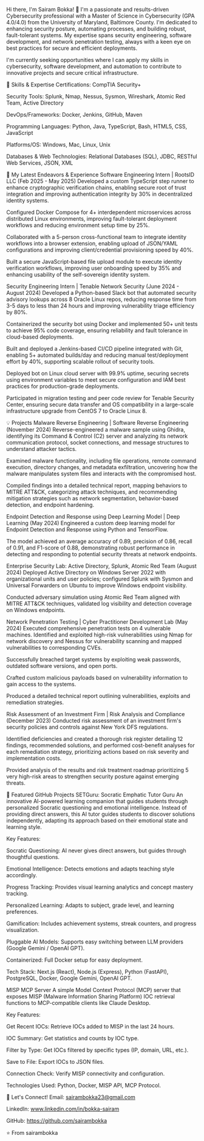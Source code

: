Hi there, I'm Sairam Bokka! 👋
I'm a passionate and results-driven Cybersecurity professional with a Master of Science in Cybersecurity (GPA 4.0/4.0) from the University of Maryland, Baltimore County. I'm dedicated to enhancing security posture, automating processes, and building robust, fault-tolerant systems. My expertise spans security engineering, software development, and network penetration testing, always with a keen eye on best practices for secure and efficient deployments.

I'm currently seeking opportunities where I can apply my skills in cybersecurity, software development, and automation to contribute to innovative projects and secure critical infrastructure.

🚀 Skills & Expertise
Certifications: CompTIA Security+

Security Tools: Splunk, Nmap, Nessus, Sysmon, Wireshark, Atomic Red Team, Active Directory

DevOps/Frameworks: Docker, Jenkins, GitHub, Maven

Programming Languages: Python, Java, TypeScript, Bash, HTML5, CSS, JavaScript

Platforms/OS: Windows, Mac, Linux, Unix

Databases & Web Technologies: Relational Databases (SQL), JDBC, RESTful Web Services, JSON, XML

🌱 My Latest Endeavors & Experience
Software Engineering Intern | RootsID LLC (Feb 2025 - May 2025)
Developed a custom TypeScript step runner to enhance cryptographic verification chains, enabling secure root of trust integration and improving authentication integrity by 30% in decentralized identity systems.

Configured Docker Compose for 4+ interdependent microservices across distributed Linux environments, improving fault-tolerant deployment workflows and reducing environment setup time by 25%.

Collaborated with a 5-person cross-functional team to integrate identity workflows into a browser extension, enabling upload of JSON/YAML configurations and improving client/credential provisioning speed by 40%.

Built a secure JavaScript-based file upload module to execute identity verification workflows, improving user onboarding speed by 35% and enhancing usability of the self-sovereign identity system.

Security Engineering Intern | Tenable Network Security (June 2024 - August 2024)
Developed a Python-based Slack bot that automated security advisory lookups across 8 Oracle Linux repos, reducing response time from 3-5 days to less than 24 hours and improving vulnerability triage efficiency by 80%.

Containerized the security bot using Docker and implemented 50+ unit tests to achieve 95% code coverage, ensuring reliability and fault tolerance in cloud-based deployments.

Built and deployed a Jenkins-based CI/CD pipeline integrated with Git, enabling 5+ automated builds/day and reducing manual test/deployment effort by 40%, supporting scalable rollout of security tools.

Deployed bot on Linux cloud server with 99.9% uptime, securing secrets using environment variables to meet secure configuration and IAM best practices for production-grade deployments.

Participated in migration testing and peer code review for Tenable Security Center, ensuring secure data transfer and OS compatibility in a large-scale infrastructure upgrade from CentOS 7 to Oracle Linux 8.

💡 Projects
Malware Reverse Engineering | Software Reverse Engineering (November 2024)
Reverse-engineered a malware sample using Ghidra, identifying its Command & Control (C2) server and analyzing its network communication protocol, socket connections, and message structures to understand attacker tactics.

Examined malware functionality, including file operations, remote command execution, directory changes, and metadata exfiltration, uncovering how the malware manipulates system files and interacts with the compromised host.

Compiled findings into a detailed technical report, mapping behaviors to MITRE ATT&CK, categorizing attack techniques, and recommending mitigation strategies such as network segmentation, behavior-based detection, and endpoint hardening.

Endpoint Detection and Response using Deep Learning Model | Deep Learning (May 2024)
Engineered a custom deep learning model for Endpoint Detection and Response using Python and TensorFlow.

The model achieved an average accuracy of 0.89, precision of 0.86, recall of 0.91, and F1-score of 0.88, demonstrating robust performance in detecting and responding to potential security threats at network endpoints.

Enterprise Security Lab: Active Directory, Splunk, Atomic Red Team (August 2024)
Deployed Active Directory on Windows Server 2022 with organizational units and user policies; configured Splunk with Sysmon and Universal Forwarders on Ubuntu to improve Windows endpoint visibility.

Conducted adversary simulation using Atomic Red Team aligned with MITRE ATT&CK techniques, validated log visibility and detection coverage on Windows endpoints.

Network Penetration Testing | Cyber Practitioner Development Lab (May 2024)
Executed comprehensive penetration tests on 4 vulnerable machines. Identified and exploited high-risk vulnerabilities using Nmap for network discovery and Nessus for vulnerability scanning and mapped vulnerabilities to corresponding CVEs.

Successfully breached target systems by exploiting weak passwords, outdated software versions, and open ports.

Crafted custom malicious payloads based on vulnerability information to gain access to the systems.

Produced a detailed technical report outlining vulnerabilities, exploits and remediation strategies.

Risk Assessment of an Investment Firm | Risk Analysis and Compliance (December 2023)
Conducted risk assessment of an investment firm's security policies and controls against New York DFS regulations.

Identified deficiencies and created a thorough risk register detailing 12 findings, recommended solutions, and performed cost-benefit analyses for each remediation strategy, prioritizing actions based on risk severity and implementation costs.

Provided analysis of the results and risk treatment roadmap prioritizing 5 very high-risk areas to strengthen security posture against emerging threats.

🌟 Featured GitHub Projects
SETGuru: Socratic Emphatic Tutor Guru
An innovative AI-powered learning companion that guides students through personalized Socratic questioning and emotional intelligence. Instead of providing direct answers, this AI tutor guides students to discover solutions independently, adapting its approach based on their emotional state and learning style.

Key Features:

Socratic Questioning: AI never gives direct answers, but guides through thoughtful questions.

Emotional Intelligence: Detects emotions and adapts teaching style accordingly.

Progress Tracking: Provides visual learning analytics and concept mastery tracking.

Personalized Learning: Adapts to subject, grade level, and learning preferences.

Gamification: Includes achievement systems, streak counters, and progress visualization.

Pluggable AI Models: Supports easy switching between LLM providers (Google Gemini / OpenAI GPT).

Containerized: Full Docker setup for easy deployment.

Tech Stack: Next.js (React), Node.js (Express), Python (FastAPI), PostgreSQL, Docker, Google Gemini, OpenAI GPT.

MISP MCP Server
A simple Model Context Protocol (MCP) server that exposes MISP (Malware Information Sharing Platform) IOC retrieval functions to MCP-compatible clients like Claude Desktop.

Key Features:

Get Recent IOCs: Retrieve IOCs added to MISP in the last 24 hours.

IOC Summary: Get statistics and counts by IOC type.

Filter by Type: Get IOCs filtered by specific types (IP, domain, URL, etc.).

Save to File: Export IOCs to JSON files.

Connection Check: Verify MISP connectivity and configuration.

Technologies Used: Python, Docker, MISP API, MCP Protocol.

🤝 Let's Connect!
Email: sairambokka23@gmail.com

LinkedIn: www.linkedin.com/in/bokka-sairam

GitHub: https://github.com/sairambokka

⭐️ From sairambokka
